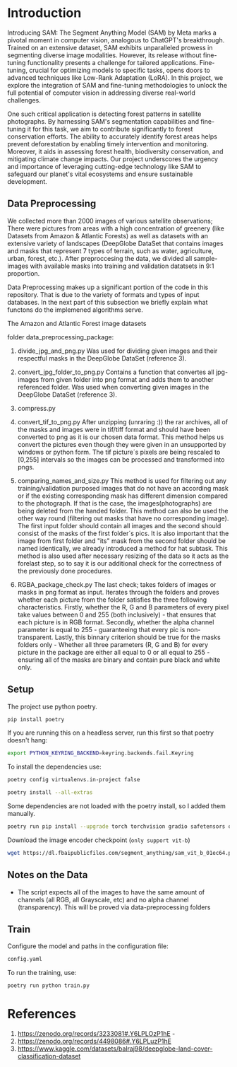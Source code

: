 # Introduction
Introducing SAM: The Segment Anything Model (SAM) by Meta marks a pivotal moment in computer vision, analogous to ChatGPT's breakthrough. Trained on an extensive dataset, SAM exhibits unparalleled prowess in segmenting diverse image modalities. However, its release without fine-tuning functionality presents a challenge for tailored applications. Fine-tuning, crucial for optimizing models to specific tasks, opens doors to advanced techniques like Low-Rank Adaptation (LoRA). In this project, we explore the integration of SAM and fine-tuning methodologies to unlock the full potential of computer vision in addressing diverse real-world challenges.

One such critical application is detecting forest patterns in satellite photographs. By harnessing SAM's segmentation capabilities and fine-tuning it for this task, we aim to contribute significantly to forest conservation efforts. The ability to accurately identify forest areas helps prevent deforestation by enabling timely intervention and monitoring. Moreover, it aids in assessing forest health, biodiversity conservation, and mitigating climate change impacts. Our project underscores the urgency and importance of leveraging cutting-edge technology like SAM to safeguard our planet's vital ecosystems and ensure sustainable development.

## Data Preprocessing
We collected more than 2000 images of various satellite observations; There were pictures from areas with a high concentration of greenery (like Datasets from Amazon & Atlantic Forests) as well as datasets with an extensive variety of landscapes (DeepGlobe DataSet that contains images and masks that represent 7 types of terrain, such as water, agriculture, urban, forest, etc.). After preproccesing the data, we divided all sample-images with available masks into training and validation datatsets in 9:1 proportion.  



Data Preprocessing makes up a significant portion of the code in this repository. That is due to the variety of formats and types of input databases. In the next part of this subsection we briefly explain what functons do the implemened algorithms serve. 

The Amazon and Atlantic Forest image datasets 

folder data_preprocessing_package:
1. divide_jpg_and_png.py
Was used for dividing given images and their respectful masks in the DeepGlobe DataSet (reference 3).
2. convert_jpg_folder_to_png.py
Contains a function that convertes all jpg-images from given folder into png format and adds them to another referenced folder. Was used when converting given images in the DeepGlobe DataSet (reference 3).
3. compress.py

4. convert_tif_to_png.py
After unzipping (unraring :)) the rar archives, all of the masks and images were in tif/tiff format and should have been converted to png as it is our chosen data format. This method helps us convert the pictures even though they were given in an unsupported by windows or python form. The tif picture´s pixels are being rescaled to [0,255] intervals so the images can be processed and transformed into pngs. 
5. comparing_names_and_size.py
This method is used for filtering out any training/validation purposed images that do not have an according mask or if the existing corresponding mask has different dimension compared to the photograph. If that is the case, the images(photographs) are being deleted from the handed folder. This method can also be used the other way round (filtering out masks that have no corresponding image). The first input folder should contain all images and the second should consist of the masks of the first folder´s pics. It is also important that the image from first folder and "its" mask from the second folder should be named identically, we already introduced a method for hat subtask. This method is also used after necessary resizing of the data so it acts as the forelast step, so to say it is our additional check for the correctness of the previously done procedures.
6. RGBA_package_check.py
The last check; takes folders of images or masks in png format as input. Iterates through the folders and proves whether each picture from the folder satisfies the three following characteristics. Firstly, whether the R, G and B parameters of every pixel take values between 0 and 255 (both inclusively) - that ensures that each picture is in RGB format. Secondly, whether the alpha channel parameter is equal to 255 - guaranteeing that every pic is non-transparent. Lastly, this binnary criterion should be true for the masks folders only - Whether all three parameters (R, G and B) for every picture in the package are either all equal to 0 or all equal to 255 - ensuring all of the masks are binary and contain pure black and white only.


## Setup
The project use python poetry.

```bash
pip install poetry
```

If you are running this on a headless server, run this first so that poetry doesn't hang:
```bash
export PYTHON_KEYRING_BACKEND=keyring.backends.fail.Keyring
```

To install the dependencies use:
```bash
poetry config virtualenvs.in-project false
```

```bash
poetry install --all-extras
```

Some dependencies are not loaded with the poetry install, so I added them manually.
```bash
poetry run pip install --upgrade torch torchvision gradio safetensors opencv-python monai
```

Download the image encoder checkpoint (`only support vit-b`)
```bash
wget https://dl.fbaipublicfiles.com/segment_anything/sam_vit_b_01ec64.pth
```

## Notes on the Data
- The script expects all of the images to have the same amount of channels (all RGB, all Grayscale, etc) and no alpha channel (transparency). This will be proved via data-preprocessing folders

## Train
Configure the model and paths in the configuration file:
```bash
config.yaml
```

To run the training, use:
```bash
poetry run python train.py
```

# References

1. https://zenodo.org/records/3233081#.Y6LPLOzP1hE - 
2. https://zenodo.org/records/4498086#.Y6LPLuzP1hE
3. https://www.kaggle.com/datasets/balraj98/deepglobe-land-cover-classification-dataset
